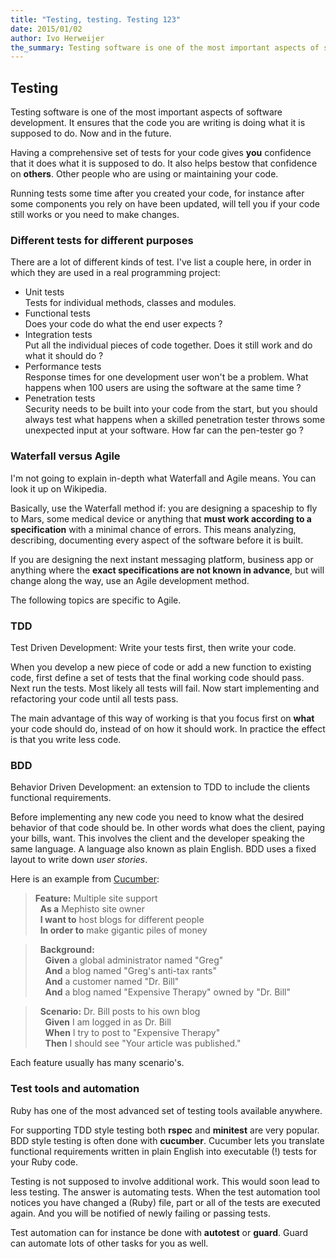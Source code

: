 ```yaml
---
title: "Testing, testing. Testing 123"
date: 2015/01/02
author: Ivo Herweijer
the_summary: Testing software is one of the most important aspects of software development.
---
```


## Testing
Testing software is one of the most important aspects of software development. It ensures that the code
you are writing is doing what it is supposed to do. Now and in the future.  

Having a comprehensive set of tests for your code gives __you__ confidence that it does what it is
supposed to do. It also helps bestow that confidence on __others__. Other people who are using or maintaining
your code.

Running tests some time after you created your code, for instance after some components you rely on have been
updated, will tell you if your code still works or you need to make changes.

### Different tests for different purposes
There are a lot of different kinds of test. I've list a couple here, in order in which they are used in a
real programming project:

- Unit tests  
  Tests for individual methods, classes and modules.
- Functional tests  
  Does your code do what the end user expects ?
- Integration tests  
  Put all the individual pieces of code together. Does it still work and do what it should do ?
- Performance tests  
  Response times for one development user won't be a problem. What happens when 100 users are
  using the software at the same time ?
- Penetration tests  
  Security needs to be built into your code from the start, but you should always test what happens
  when a skilled penetration tester throws some unexpected input at your software.
  How far can the pen-tester go ?

### Waterfall versus Agile
I'm not going to explain in-depth what Waterfall and Agile means. You can look it up on Wikipedia.

Basically, use the Waterfall method if: you are designing a spaceship to fly to Mars, some medical
device or anything that __must work according to a specification__ with a minimal chance of errors.
This means analyzing, describing, documenting every aspect of the software before it is built.

If you are designing the next instant messaging platform, business app or anything where the __exact
specifications are not known in advance__, but will change along the way, use an Agile development
method.

The following topics are specific to Agile.

### TDD
Test Driven Development: Write your tests first, then write your code.

When you develop a new piece of code or add a new function to existing code, first define a set of
tests that the final working code should pass. Next run the tests. Most likely all tests will fail.
Now start implementing and refactoring your code until all tests pass.

The main advantage of this way of working is that you focus first on __what__ your code should do,
instead of on how it should work. In practice the effect is that you write less code.

### BDD
Behavior Driven Development: an extension to TDD to include the clients functional requirements.

Before implementing any new code you need to know what the desired behavior of that code should
be. In other words what does the client, paying your bills, want.
This involves the client and the developer speaking the same language. A language also known as
plain English. BDD uses a fixed layout to write down _user stories_.

Here is an example from <a href="https://docs.cucumber.io/" target="_blank">Cucumber</a>:

> __Feature:__ Multiple site support  
> &nbsp;&nbsp;__As a__ Mephisto site owner  
> &nbsp;&nbsp;__I want to__ host blogs for different people  
> &nbsp;&nbsp;__In order to__ make gigantic piles of money  

> &nbsp;&nbsp;__Background:__  
> &nbsp;&nbsp;&nbsp;&nbsp;__Given__ a global administrator named "Greg"  
> &nbsp;&nbsp;&nbsp;&nbsp;__And__ a blog named "Greg's anti-tax rants"  
> &nbsp;&nbsp;&nbsp;&nbsp;__And__ a customer named "Dr. Bill"  
> &nbsp;&nbsp;&nbsp;&nbsp;__And__ a blog named "Expensive Therapy" owned by "Dr. Bill"  

> &nbsp;&nbsp;__Scenario:__ Dr. Bill posts to his own blog  
> &nbsp;&nbsp;&nbsp;&nbsp;__Given__ I am logged in as Dr. Bill  
> &nbsp;&nbsp;&nbsp;&nbsp;__When__ I try to post to "Expensive Therapy"  
> &nbsp;&nbsp;&nbsp;&nbsp;__Then__ I should see "Your article was published."  

Each feature usually has many scenario's.

### Test tools and automation
Ruby has one of the most advanced set of testing tools available anywhere.

For supporting TDD style testing both __rspec__ and __minitest__ are very popular.
BDD style testing is often done with __cucumber__. Cucumber lets you translate functional
requirements written in plain English into executable (!) tests for your Ruby code.

Testing is not supposed to involve additional work. This would soon lead to less testing.
The answer is automating tests. When the test automation tool notices you have changed a (Ruby)
file, part or all of the tests are executed again. And you will be notified of newly failing or
passing tests.

Test automation can for instance be done with __autotest__ or __guard__. Guard can automate lots
of other tasks for you as well.
